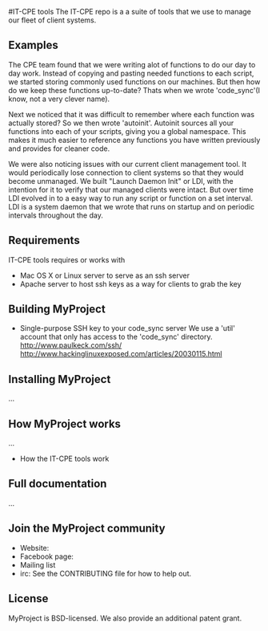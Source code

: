 #IT-CPE tools
The IT-CPE repo is a a suite of tools that we use to manage our fleet of client
systems.

## Examples
The CPE team found that we were writing alot of functions to do our day to day
work. Instead of copying and pasting needed functions to each script, we started
storing commonly used functions on our machines. But then how do we keep
these functions up-to-date? Thats when we wrote 'code\_sync'(I know, not a very
clever name).

Next we noticed that it was difficult to remember where each function was 
actually stored? So we then wrote 'autoinit'. Autoinit sources all your 
functions into each of your scripts, giving you a global namespace. 
This makes it much easier to reference any functions you have written 
previously and provides for cleaner code.

We were also noticing issues with our current client management tool. 
It would periodically lose connection to client systems so that they 
would become unmanaged. We built "Launch Daemon Init" or LDI, with 
the intention for it to verify that our managed clients were intact.
But over time LDI evolved in to a easy way to run any script or function
on a set interval. LDI is a system daemon that we wrote that runs on startup 
and on periodic intervals throughout the day.


## Requirements
IT-CPE tools requires or works with
* Mac OS X or Linux server to serve as an ssh server
* Apache server to host ssh keys as a way for clients to grab the key

## Building MyProject

* Single-purpose SSH key to your code_sync server
	We use a 'util' account that only has access to the 'code\_sync' directory.
	http://www.paulkeck.com/ssh/
	http://www.hackinglinuxexposed.com/articles/20030115.html

## Installing MyProject
...

## How MyProject works
...
* How the IT-CPE tools work

## Full documentation
...

## Join the MyProject community
* Website:
* Facebook page:
* Mailing list
* irc:
See the CONTRIBUTING file for how to help out.

## License
MyProject is BSD-licensed. We also provide an additional patent grant.
